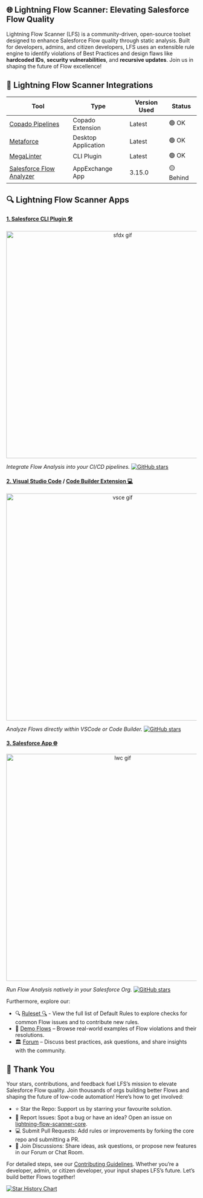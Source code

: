 ## 🌐 Lightning Flow Scanner: Elevating Salesforce Flow Quality

Lightning Flow Scanner (LFS) is a community-driven, open-source toolset designed to enhance Salesforce Flow quality through static analysis. Built for developers, admins, and citizen developers, LFS uses an extensible rule engine to identify violations of Best Practices and design flaws like **hardcoded IDs**, **security vulnerabilities**, and **recursive updates**. Join us in shaping the future of Flow excellence! 

## 🔌 Lightning Flow Scanner Integrations

| Tool                                                                                                                                     | Type              | Version Used | Status     |
|------------------------------------------------------------------------------------------------------------------------------------------|-------------------|--------------|------------|
| [Copado Pipelines](https://success.copado.com/s/listing-detail?language=en_US&recordId=a54P7000003G3gBIAS)                               | Copado Extension  | Latest       | 🟢 OK |
| [Metaforce](https://metaforce.ltd/)                                                                                                      | Desktop Application   | Latest     |🟢 OK | 
| [MegaLinter](https://nvuillam.github.io/mega-linter/)                                                                                    | CLI Plugin        | Latest       | 🟢 OK |
| [Salesforce Flow Analyzer](https://appexchange.salesforce.com/appxListingDetail?listingId=1de21f0b-2476-4780-a6b5-1bc631ccd138)          | AppExchange App   | 3.15.0       | 🟡 Behind |

## 🔍 Lightning Flow Scanner Apps

#### [1. Salesforce CLI Plugin 🛠️](https://www.npmjs.com/package/lightning-flow-scanner)

<div align="center">
  <a href="https://www.npmjs.com/package/lightning-flow-scanner">
    <img src="/docs/gifs/lfs-sfdx.gif" alt="sfdx gif" width="600"/>
  </a>
</div>

*Integrate Flow Analysis into your CI/CD pipelines.* [![GitHub stars](https://img.shields.io/github/stars/Lightning-Flow-Scanner/lightning-flow-scanner-sfdx)](https://GitHub.com/Lightning-Flow-Scanner/lightning-flow-scanner-sfdx/stargazers/)

#### [2. Visual Studio Code](https://marketplace.visualstudio.com/items?itemName=ForceConfigControl.lightningflowscanner) / [Code Builder Extension 💻](https://open-vsx.org/extension/ForceConfigControl/lightningflowscanner)

<div align="center">
  <a href="https://marketplace.visualstudio.com/items?itemName=ForceConfigControl.lightningflowscanner">
    <img src="/docs/gifs/lfs-vsce.gif" alt="vsce gif" width="600"/>
  </a>
</div>

*Analyze Flows directly within VSCode or Code Builder.* [![GitHub stars](https://img.shields.io/github/stars/Lightning-Flow-Scanner/lightning-flow-scanner-vsce)](https://github.com/Lightning-Flow-Scanner/lightning-flow-scanner-vsce/stargazers)

#### [3. Salesforce App 🌐](https://github.com/Lightning-Flow-Scanner/lightning-flow-scanner-app)

<div align="center">
  <a href="https://github.com/Lightning-Flow-Scanner/lightning-flow-scanner-app">
    <img src="/docs/gifs/lfs-lwc.gif" alt="lwc gif" width="600"/>
  </a>
</div>

*Run Flow Analysis natively in your Salesforce Org.* [![GitHub stars](https://img.shields.io/github/stars/Lightning-Flow-Scanner/lightning-flow-scanner-app)](https://GitHub.com/Lightning-Flow-Scanner/lightning-flow-scanner-app/stargazers/)

Furthermore, explore our:

* 🔍 [Ruleset 🔍](https://github.com/Lightning-Flow-Scanner/lightning-flow-scanner-core?tab=readme-ov-file#default-rules)  - View the full list of Default Rules to explore checks for common Flow issues and to contribute new rules. 
* 📂 [Demo Flows](https://github.com/Lightning-Flow-Scanner/lightning-flow-scanner-core/tree/master/example-flows) – Browse real-world examples of Flow violations and their resolutions.
* 🏛️ [Forum](https://github.com/orgs/Lightning-Flow-Scanner/discussions) – Discuss best practices, ask questions, and share insights with the community.
  
## 🙌 Thank You

Your stars, contributions, and feedback fuel LFS’s mission to elevate Salesforce Flow quality. Join thousands of orgs building better Flows and shaping the future of low-code automation! Here’s how to get involved:

- ⭐ Star the Repo: Support us by starring your favourite solution.
- 🐛 Report Issues: Spot a bug or have an idea? Open an issue on [lightning-flow-scanner-core](https://github.com/Lightning-Flow-Scanner/lightning-flow-scanner-core/).
- 💻 Submit Pull Requests: Add rules or improvements by forking the core repo and submitting a PR.
- 💬 Join Discussions: Share ideas, ask questions, or propose new features in our Forum or Chat Room.

For detailed steps, see our [Contributing Guidelines](https://github.com/Lightning-Flow-Scanner/lightning-flow-scanner-core/blob/master/CONTRIBUTING.md). Whether you’re a developer, admin, or citizen developer, your input shapes LFS’s future. Let’s build better Flows together!

[![Star History Chart](https://api.star-history.com/svg?repos=Lightning-Flow-Scanner/lightning-flow-scanner-sfdx,Lightning-Flow-Scanner/lightning-flow-scanner-core,Lightning-Flow-Scanner/lightning-flow-scanner-vsce&type=Date)](https://www.star-history.com/#Lightning-Flow-Scanner/lightning-flow-scanner-sfdx&Lightning-Flow-Scanner/lightning-flow-scanner-core&Lightning-Flow-Scanner/lightning-flow-scanner-vsce&Date)
